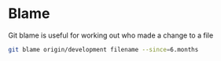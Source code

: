 Blame 
===
Git blame is useful for working out who made a change to a file

```bash
git blame origin/development filename --since=6.months
```
